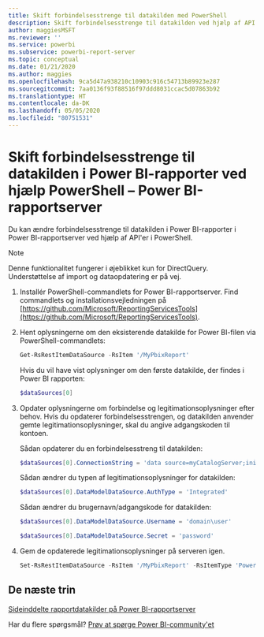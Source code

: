 ```yaml
---
title: Skift forbindelsesstrenge til datakilden med PowerShell
description: Skift forbindelsesstrenge til datakilden ved hjælp af API'er i PowerShell – Power BI-rapportserver.
author: maggiesMSFT
ms.reviewer: ''
ms.service: powerbi
ms.subservice: powerbi-report-server
ms.topic: conceptual
ms.date: 01/21/2020
ms.author: maggies
ms.openlocfilehash: 9ca5d47a938210c10903c916c54713b89923e287
ms.sourcegitcommit: 7aa0136f93f88516f97ddd8031ccac5d07863b92
ms.translationtype: HT
ms.contentlocale: da-DK
ms.lasthandoff: 05/05/2020
ms.locfileid: "80751531"
---
```

# <a name="change-data-source-connection-strings-in-power-bi-reports-with-powershell---power-bi-report-server"></a>Skift forbindelsesstrenge til datakilden i Power BI-rapporter ved hjælp PowerShell – Power BI-rapportserver


Du kan ændre forbindelsesstrenge til datakilden i Power BI-rapporter i Power BI-rapportserver ved hjælp af API'er i PowerShell. 

> [!NOTE]
> Denne funktionalitet fungerer i øjeblikket kun for DirectQuery. Understøttelse af import og dataopdatering er på vej.

1. Installér PowerShell-commandlets for Power BI-rapportserver. Find commandlets og installationsvejledningen på [https://github.com/Microsoft/ReportingServicesTools](https://github.com/Microsoft/ReportingServicesTools). 

2. Hent oplysningerne om den eksisterende datakilde for Power BI-filen via PowerShell-commandlets:

    ```powershell
    Get-RsRestItemDataSource -RsItem '/MyPbixReport'
    ```

    Hvis du vil have vist oplysninger om den første datakilde, der findes i Power BI rapporten: 

    ```powershell
    $dataSources[0]
    ```

3. Opdater oplysningerne om forbindelse og legitimationsoplysninger efter behov. Hvis du opdaterer forbindelsesstrengen, og datakilden anvender gemte legitimationsoplysninger, skal du angive adgangskoden til kontoen. 

    Sådan opdaterer du en forbindelsesstreng til datakilden:

    ```powershell
    $dataSources[0].ConnectionString = 'data source=myCatalogServer;initial catalog=ReportServer;persist security info=False' 
    ```

    Sådan ændrer du typen af legitimationsoplysninger for datakilden:

    ```powershell
    $dataSources[0].DataModelDataSource.AuthType = 'Integrated'
    ```

    Sådan ændrer du brugernavn/adgangskode for datakilden:

    ```powershell
    $dataSources[0].DataModelDataSource.Username = 'domain\user'
    ```
    ```powershell
    $dataSources[0].DataModelDataSource.Secret = 'password'
    ```

4. Gem de opdaterede legitimationsoplysninger på serveren igen.

    ```powershell
    Set-RsRestItemDataSource -RsItem '/MyPbixReport' -RsItemType 'PowerBIReport' -DataSources $dataSources
    ```

## <a name="next-steps"></a>De næste trin

[Sideinddelte rapportdatakilder på Power BI-rapportserver](connect-data-sources.md) 

Har du flere spørgsmål? [Prøv at spørge Power BI-community'et](https://community.powerbi.com/)
